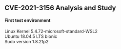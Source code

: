 ## CVE-2021-3156 Analysis and Study  

#### First test environment  
Linux Kernel 5.4.72-microsoft-standard-WSL2  
Ubuntu 18.04.5 LTS bionic  
Sudo version 1.8.21p2  

